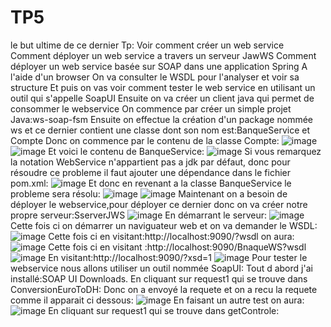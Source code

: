 # TP5
le but ultime de ce dernier Tp:
Voir comment créer un web service
Comment déployer un web service a travers un serveur JawWS
Comment déployer un web service basée sur SOAP dans une application Spring
A l'aide d'un browser On va consulter le WSDL pour l'analyser et voir sa structure
Et puis on vas voir comment tester le web service en utilisant un outil qui s'appelle SoapUI
Ensuite on va créer un client java qui permet de consommer le webservice
On commence par créer un simple projet Java:ws-soap-fsm
Ensuite on effectue la création d'un package nommée ws et ce dernier contient une classe dont son nom est:BanqueService et Compte
Donc on commence par le contenu de la classe Compte:
![image](https://github.com/baayaouiimane/TP5/assets/167249908/c49d1b74-a404-4ba7-bc1e-ff3b7f72ac91)
![image](https://github.com/baayaouiimane/TP5/assets/167249908/c6addeac-5578-4499-aaf9-e8c0c049aed7)
Et voici le contenu de BanqueService:
![image](https://github.com/baayaouiimane/TP5/assets/167249908/bd827a7a-cee5-4e02-a125-8ef4f1ea317f)
Si vous remarquez la notation WebService n'appartient pas a jdk par défaut, donc pour résoudre ce probleme il faut ajouter une dépendance dans le fichier pom.xml:
![image](https://github.com/baayaouiimane/TP5/assets/167249908/ec3573df-2a8f-40de-bccb-717677304fe6)
Et donc en revenant a la classe BanqueService le probleme sera résolu:
![image](https://github.com/baayaouiimane/TP5/assets/167249908/6350da64-733b-4c79-af88-40d194481053)
![image](https://github.com/baayaouiimane/TP5/assets/167249908/faf4a2c7-9cc1-4b65-be82-b9c657443529)
Maintenant on a besoin de déployer le webservice,pour déployer ce dernier donc on va créer notre propre serveur:SserverJWS
![image](https://github.com/baayaouiimane/TP5/assets/167249908/9cdfb565-2df7-488d-bd0c-8cd1a5a24767)
En démarrant le serveur:
![image](https://github.com/baayaouiimane/TP5/assets/167249908/d52d4c7c-30d0-4a06-95df-3d6fecff6c1a)
Cette fois ci on démarrer un naviguateur web et on va demander le WSDL:
![image](https://github.com/baayaouiimane/TP5/assets/167249908/f2f2a018-185a-42c9-a1e3-aa7aa7850ebf)
Cette fois ci en visitant:http://localhost:9090/?wsdl on aura:
![image](https://github.com/baayaouiimane/TP5/assets/167249908/3ade0b5d-d18c-47a6-9702-e979d4647c14)
Cette fois ci en visitant :http://localhost:9090/BnaqueWS?wsdl
![image](https://github.com/baayaouiimane/TP5/assets/167249908/81cb5e57-0c6d-4fb0-b528-1d72fae5b0cb)
En visitant:http://localhost:9090/?xsd=1
![image](https://github.com/baayaouiimane/TP5/assets/167249908/605af426-a444-4b66-99e0-6927ca091ef8)
Pour tester le webservice nous allons utiliser un outil nommée SoapUI:
Tout d abord j'ai installé:SOAP UI Downloads.
En cliquant sur request1 qui se trouve dans ConversionEuroToDH:
Donc on a envoyé la requete et on a recu la requete comme il apparait ci dessous:
![image](https://github.com/baayaouiimane/TP5/assets/167249908/49d35ce4-3257-42ae-a853-dbbcc352e37e)
En faisant un autre test on aura:
![image](https://github.com/baayaouiimane/TP5/assets/167249908/3fb99367-446e-4b4c-9dd0-925ebf39a1a1)
En cliquant sur request1 qui se trouve dans getControle:




